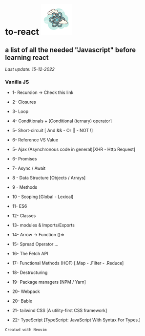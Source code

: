 # to-react ![alt text](./icons8-react-100.png) 

## **a list of all the needed "Javascript" before learning react**

*Last update: 15-12-2022*

### Vanilla JS

- 1- Recursion → Check this link

- 2- Closures

- 3- Loop

- 4- Conditionals + [Conditional (ternary) operator]

- 5- Short-circuit [ And && - Or || - NOT !]

- 6- Reference VS Value


- 5- Ajax (Asynchronous code in general)[XHR - Http Request]

- 6- Promises

- 7- Async / Await

- 8 - Data Structure [Objects / Arrays]

- 9 - Methods 

- 10 - Scoping [Global - Lexical]
 
- 11- ES6 

- 12- Classes

- 13- modules & Imports/Exports

- 14- Arrow → Function ()=>

- 15- Spread Operator …

- 16- The Fetch API




- 17- Functional Methods (HOF) [.Map - .Filter - .Reduce]

- 18- Destructuring

- 19- Package managers [NPM / Yarn]

- 20- Webpack

- 20- Bable

- 21- tailwind CSS [A utility-first CSS framework]

- 22- TypeScript [TypeScript: JavaScript With Syntax For Types.]

`Creatwd with Neovim`
